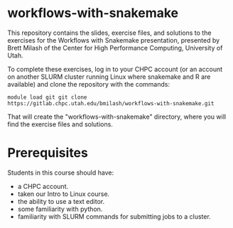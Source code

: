 # workflows-with-snakemake

This repository contains the slides, exercise files, and solutions to the
exercises for the Workflows with Snakemake presentation, presented by
Brett Milash of the Center for High Performance Computing, University of Utah.

To complete these exercises, log in to your CHPC account (or an account on
another SLURM cluster running Linux where snakemake and R are available)
and clone the repository with the commands:

`
module load git
git clone https://gitlab.chpc.utah.edu/bmilash/workflows-with-snakemake.git
`

That will create the "workflows-with-snakemake" directory, where you will 
find the exercise files and solutions.

# Prerequisites

Students in this course should have:
* a CHPC account.
* taken our Intro to Linux course.
* the ability to use a text editor.
* some familiarity with python.
* familiarity with SLURM commands for submitting jobs to a cluster.
